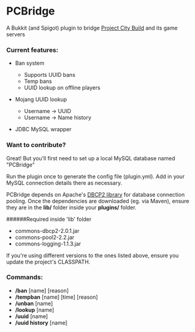 # PCBridge
A Bukkit (and Spigot) plugin to bridge [Project City Build](www.projectcitybuild.com) and its game servers

### Current features:
* Ban system
  * Supports UUID bans
  * Temp bans
  * UUID lookup on offline players
* Mojang UUID lookup
  * Username -> UUID
  * Username -> Name history
  
* JDBC MySQL wrapper

### Want to contribute?
Great! But you'll first need to set up a local MySQL database named "PCBridge"

Run the plugin once to generate the config file (plugin.yml). Add in your MySQL connection details there as necessary.

PCBridge depends on Apache's [DBCP2 library](https://commons.apache.org/proper/commons-dbcp/) for database connection pooling. Once the dependencies are downloaded (eg. via Maven), ensure they are in the <b>lib/</b> folder inside your <b>plugins/</b> folder.

######Required inside 'lib' folder
* commons-dbcp2-2.0.1.jar
* commons-pool2-2.2.jar
* commons-logging-1.1.3.jar

If you're using different versions to the ones listed above, ensure you update the project's CLASSPATH.

### Commands:
* <b>/ban</b> [name] [reason]
* <b>/tempban</b> [name] [time] [reason]
* <b>/unban</b> [name]
* <b>/lookup</b> [name]
* <b>/uuid</b> [name]
* <b>/uuid history</b> [name]
